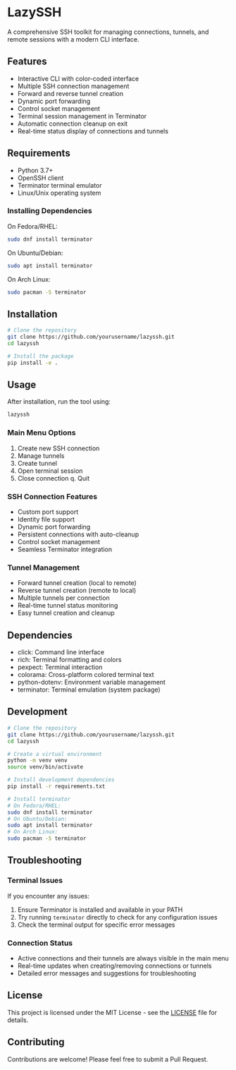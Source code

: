 # LazySSH

A comprehensive SSH toolkit for managing connections, tunnels, and remote sessions with a modern CLI interface.

## Features

- Interactive CLI with color-coded interface
- Multiple SSH connection management
- Forward and reverse tunnel creation
- Dynamic port forwarding
- Control socket management
- Terminal session management in Terminator
- Automatic connection cleanup on exit
- Real-time status display of connections and tunnels

## Requirements

- Python 3.7+
- OpenSSH client
- Terminator terminal emulator
- Linux/Unix operating system

### Installing Dependencies

On Fedora/RHEL:
```bash
sudo dnf install terminator
```

On Ubuntu/Debian:
```bash
sudo apt install terminator
```

On Arch Linux:
```bash
sudo pacman -S terminator
```

## Installation

```bash
# Clone the repository
git clone https://github.com/yourusername/lazyssh.git
cd lazyssh

# Install the package
pip install -e .
```

## Usage

After installation, run the tool using:

```bash
lazyssh
```

### Main Menu Options

1. Create new SSH connection
2. Manage tunnels
3. Create tunnel
4. Open terminal session
5. Close connection
q. Quit

### SSH Connection Features

- Custom port support
- Identity file support
- Dynamic port forwarding
- Persistent connections with auto-cleanup
- Control socket management
- Seamless Terminator integration

### Tunnel Management

- Forward tunnel creation (local to remote)
- Reverse tunnel creation (remote to local)
- Multiple tunnels per connection
- Real-time tunnel status monitoring
- Easy tunnel creation and cleanup

## Dependencies

- click: Command line interface
- rich: Terminal formatting and colors
- pexpect: Terminal interaction
- colorama: Cross-platform colored terminal text
- python-dotenv: Environment variable management
- terminator: Terminal emulation (system package)

## Development

```bash
# Clone the repository
git clone https://github.com/yourusername/lazyssh.git
cd lazyssh

# Create a virtual environment
python -m venv venv
source venv/bin/activate

# Install development dependencies
pip install -r requirements.txt

# Install terminator
# On Fedora/RHEL:
sudo dnf install terminator
# On Ubuntu/Debian:
sudo apt install terminator
# On Arch Linux:
sudo pacman -S terminator
```

## Troubleshooting

### Terminal Issues
If you encounter any issues:
1. Ensure Terminator is installed and available in your PATH
2. Try running `terminator` directly to check for any configuration issues
3. Check the terminal output for specific error messages

### Connection Status
- Active connections and their tunnels are always visible in the main menu
- Real-time updates when creating/removing connections or tunnels
- Detailed error messages and suggestions for troubleshooting

## License

This project is licensed under the MIT License - see the [LICENSE](LICENSE) file for details.

## Contributing

Contributions are welcome! Please feel free to submit a Pull Request.